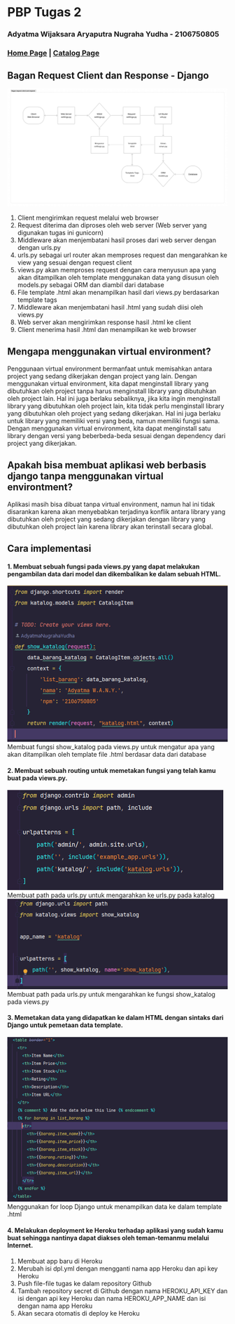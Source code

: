 PBP Tugas 2
===========
### Adyatma Wijaksara Aryaputra Nugraha Yudha - 2106750805
### [Home Page](https://pbp-tugas-2.herokuapp.com/) | [Catalog Page](https://pbp-tugas-2.herokuapp.com/katalog)

Bagan Request Client dan Response - Django
------------------------------------------
![alt text](./asset/FigJamBasics.png "bagan-image")
1. Client mengirimkan request melalui web browser
2. Request diterima dan diproses oleh web server (Web server yang digunakan tugas ini gunicorn)
3. Middleware akan menjembatani hasil proses dari web server dengan dengan urls.py 
4. urls.py sebagai url router akan memproses request dan mengarahkan ke view yang sesuai dengan request client
5. views.py akan memproses request dengan cara menyusun apa yang akan ditampilkan oleh template menggunakan data yang disusun oleh models.py sebagai ORM dan diambil dari database
6. File template .html akan menampilkan hasil dari views.py berdasarkan template tags
7. Middleware akan menjembatani hasil .html yang sudah diisi oleh views.py
8. Web server akan mengirimkan response hasil .html ke client
9. Client menerima hasil .html dan menampilkan ke web browser

Mengapa menggunakan virtual environment?
------------------------------------------
Penggunaan virtual environment bermanfaat untuk memisahkan antara project yang sedang dikerjakan dengan project yang lain. Dengan menggunakan virtual environment, kita dapat menginstall library yang dibutuhkan oleh project tanpa harus menginstall library yang dibutuhkan oleh project lain. Hal ini juga berlaku sebaliknya, jika kita ingin menginstall library yang dibutuhkan oleh project lain, kita tidak perlu menginstall library yang dibutuhkan oleh project yang sedang dikerjakan. Hal ini juga berlaku untuk library yang memiliki versi yang beda, namun memiliki fungsi sama. Dengan menggunakan virtual environment, kita dapat menginstall satu library dengan versi yang beberbeda-beda sesuai dengan dependency dari project yang dikerjakan.

Apakah bisa membuat aplikasi web berbasis django tanpa menggunakan virtual environtment?
----------------------------------------------------------------------------------------
Aplikasi masih bisa dibuat tanpa virtual environment, namun hal ini tidak disarankan karena akan menyebabkan terjadinya konflik antara library yang dibutuhkan oleh project yang sedang dikerjakan dengan library yang dibutuhkan oleh project lain karena library akan terinstall secara global.

Cara implementasi
-----------------
#### 1. Membuat sebuah fungsi pada views.py yang dapat melakukan pengambilan data dari model dan dikembalikan ke dalam sebuah HTML.
![alt text](./asset/views_py.png "fungsi di views.py")
Membuat fungsi show_katalog pada views.py untuk mengatur apa yang akan ditampilkan oleh template file .html berdasar data dari database
#### 2. Membuat sebuah routing untuk memetakan fungsi yang telah kamu buat pada views.py.
![alt text](./asset/urls_catalog_py.png "routing di urls.py")
Membuat path pada urls.py untuk mengarahkan ke urls.py pada katalog
![alt text](./asset/urls_py.png "routing di urls.py")
Membuat path pada urls.py untuk mengarahkan ke fungsi show_katalog pada views.py
#### 3. Memetakan data yang didapatkan ke dalam HTML dengan sintaks dari Django untuk pemetaan data template.
![alt text](./asset/html.png "template di .html")
Menggunakan for loop Django untuk menampilkan data ke dalam template .html
#### 4. Melakukan deployment ke Heroku terhadap aplikasi yang sudah kamu buat sehingga nantinya dapat diakses oleh teman-temanmu melalui Internet.
1. Membuat app baru di Heroku
2. Merubah isi dpl.yml dengan mengganti nama app Heroku dan api key Heroku
3. Push file-file tugas ke dalam repository Github
4. Tambah repository secret di Github dengan nama HEROKU_API_KEY dan isi dengan api key Heroku dan nama HEROKU_APP_NAME dan isi dengan nama app Heroku
5. Akan secara otomatis di deploy ke Heroku
